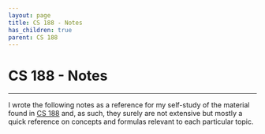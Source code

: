 ```yaml
---
layout: page
title: CS 188 - Notes
has_children: true
parent: CS 188
---
```



# CS 188 - Notes
---

I wrote the following notes as a reference for my self-study of the material found in [CS 188] and,
as such, they surely are not extensive but mostly a quick reference on concepts and formulas
relevant to each particular topic.


[CS 188]: https://inst.eecs.berkeley.edu/~cs188/sp24/